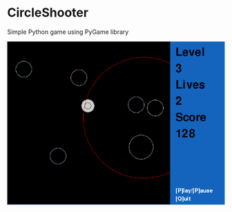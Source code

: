 # CircleShooter
Simple Python game using PyGame library

![alt tag](https://raw.githubusercontent.com/kneefer/CircleShooter/master/screenshot.png)
